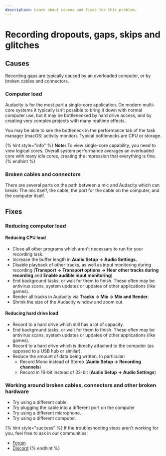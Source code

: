```yaml
---
description: Learn about causes and fixes for this problem.
---
```


# Recording dropouts, gaps, skips and glitches

## Causes

Recording gaps are typically caused by an overloaded computer, or by broken cables and connectors.&#x20;

### Computer load

Audacity is for the most part a single-core application. On modern multi-core systems it typically isn't possible to bring it down with normal computer use, but it may be bottlenecked by hard drive access, and by creating very complex projects with many realtime effects.

You may be able to see the bottleneck in the performance tab of the task manager (macOS: activity monitor). Typical bottlenecks are CPU or storage.

{% hint style="info" %}
**Note:** To view single-core capability, you need to view logical cores. Overall system performance averages an overloaded core with many idle cores, creating the impression that everything is fine.
{% endhint %}

### Broken cables and connectors

There are several parts on the path between a mic and Audacity which can break: The mic itself, the cable, the port for the cable on the computer, and the computer itself.&#x20;

## Fixes

### Reducing computer load

#### Reducing CPU load

* Close all other programs which aren't necessary to run for your recording task.&#x20;
* Increase the buffer length in **Audio Setup -> Audio Settings.**
* Disable playback of other tracks, as well as input monitoring during recording (**Transport -> Transport options -> Hear other tracks during recording** and **Enable audible input monitoring**)&#x20;
* End background tasks, or wait for them to finish. These often may be antivirus scans, system updates or updates of other applications (like games).
* Render all tracks in Audacity via **Tracks -> Mix -> Mix and Render**.
* Shrink the size of the Audacity window and zoom out.

#### Reducing hard drive load

* Record to a hard drive which still has a lot of capacity.
* End background tasks, or wait for them to finish. These often may be antivirus scans, system updates or updates of other applications (like games).
* Record to a hard drive which is directly attached to the computer (as opposed to a USB hub or similar).
* Reduce the amount of data being written. In particular:&#x20;
  * Record Mono instead of Stereo (**Audio Setup -> Recording channels**)
  * Record in 16-bit instead of 32-bit (**Audio Setup -> Audio Settings**)

### Working around broken cables, connectors and other broken hardware

* Try using a different cable.&#x20;
* Try plugging the cable into a different port on the computer&#x20;
* Try using a different microphone.
* Try using a different computer.

{% hint style="success" %}
If the troubleshooting steps aren't working for you, feel free to ask in our communities:&#x20;

* [Forum](https://forum.audacityteam.org/)
* [Discord](https://discord.gg/audacity)
{% endhint %}
